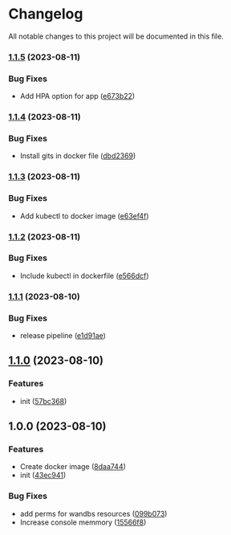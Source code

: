 # Changelog

All notable changes to this project will be documented in this file.

### [1.1.5](https://github.com/wandb/cdk8s/compare/v1.1.4...v1.1.5) (2023-08-11)


### Bug Fixes

* Add HPA option for app ([e673b22](https://github.com/wandb/cdk8s/commit/e673b227770bbdb2ca6d011e1381168adb09373c))

### [1.1.4](https://github.com/wandb/cdk8s/compare/v1.1.3...v1.1.4) (2023-08-11)


### Bug Fixes

* Install gits in docker file ([dbd2369](https://github.com/wandb/cdk8s/commit/dbd23694c71052602793035eba2234c1e5062079))

### [1.1.3](https://github.com/wandb/cdk8s/compare/v1.1.2...v1.1.3) (2023-08-11)


### Bug Fixes

* Add kubectl to docker image ([e63ef4f](https://github.com/wandb/cdk8s/commit/e63ef4fdcd8de2f9bf7a240d87f9cad3c6a48f64))

### [1.1.2](https://github.com/wandb/cdk8s/compare/v1.1.1...v1.1.2) (2023-08-11)


### Bug Fixes

* Include kubectl in dockerfile ([e566dcf](https://github.com/wandb/cdk8s/commit/e566dcfb4223c57fbe892d9913efb90f5dd9206f))

### [1.1.1](https://github.com/wandb/cdk8s/compare/v1.1.0...v1.1.1) (2023-08-10)


### Bug Fixes

* release pipeline ([e1d91ae](https://github.com/wandb/cdk8s/commit/e1d91ae7be65f3c90a1e239334d9c91081c8de18))

## [1.1.0](https://github.com/wandb/cdk8s/compare/v1.0.0...v1.1.0) (2023-08-10)


### Features

* init ([57bc368](https://github.com/wandb/cdk8s/commit/57bc368ee65c61d2689ca848d2b03b024e271df5))

## 1.0.0 (2023-08-10)


### Features

* Create docker image ([8daa744](https://github.com/wandb/cdk8s/commit/8daa744941561fa226fbd38911c0b52bc03e6824))
* init ([43ec941](https://github.com/wandb/cdk8s/commit/43ec9411c0abdf7c3e4000059f26da32f685b95c))


### Bug Fixes

* add perms for wandbs resources ([099b073](https://github.com/wandb/cdk8s/commit/099b073d27aa93306e5205b62dbbc5f09cf52938))
* Increase console memmory ([15566f8](https://github.com/wandb/cdk8s/commit/15566f8bf2648ed15dd0bb8b45c38e16a0fe4237))
